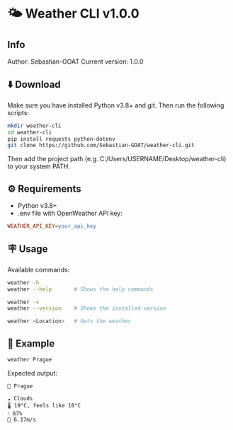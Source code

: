 # 🌤️ Weather CLI v1.0.0

## Info

Author: Sebastian-GOAT
Current version: 1.0.0

## ⬇️ Download

Make sure you have installed Python v3.8+ and git. Then run the following scripts:

```bash
mkdir weather-cli
cd weather-cli
pip install requests python-dotenv
git clone https://github.com/Sebastian-GOAT/weather-cli.git
```

Then add the project path (e.g. C:/Users/USERNAME/Desktop/weather-cli) to your system PATH.

## ⚙️ Requirements

- Python v3.8+
- .env file with OpenWeather API key:
```ini
WEATHER_API_KEY=your_api_key
```

## 🪧 Usage

Available commands:

```bash
weather -h
weather --help       # Shows the help commands

weather -v
weather --version    # Shows the installed version

weather <Location>   # Gets the weather
```

## 🤖 Example

```bash
weather Prague
```

Expected output:

```text
📍 Prague

☁️ Clouds
🌡️ 19°C, feels like 18°C
💧 67%
💨 6.17m/s
```
